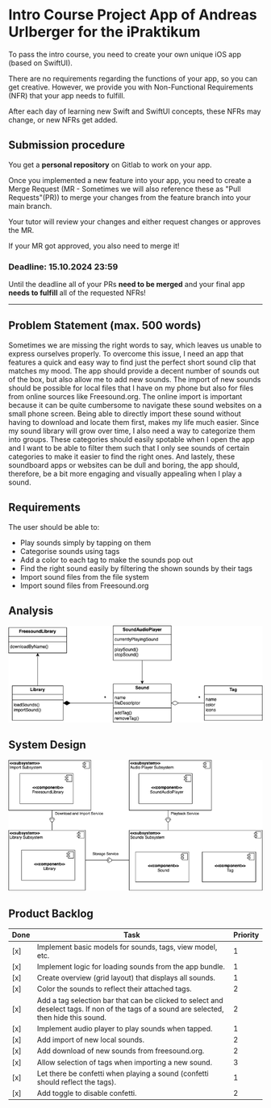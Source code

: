 # Intro Course Project App of Andreas Urlberger for the iPraktikum

To pass the intro course, you need to create your own unique iOS app (based on SwiftUI).

There are no requirements regarding the functions of your app, so you can get creative.
However, we provide you with Non-Functional Requirements (NFR) that your app needs to fulfill.

After each day of learning new Swift and SwiftUI concepts, these NFRs may change, or new NFRs get added.

## Submission procedure

You get a **personal repository** on Gitlab to work on your app.

Once you implemented a new feature into your app, you need to create a Merge Request (MR - Sometimes we will also reference these as "Pull Requests"(PR)) to merge your changes from the feature branch into your main branch.

Your tutor will review your changes and either request changes or approves the MR.

If your MR got approved, you also need to merge it!

### Deadline: **15.10.2024 23:59**

Until the deadline all of your PRs **need to be merged** and your final app **needs to fulfill** all of the requested NFRs!

---

## Problem Statement (max. 500 words)
Sometimes we are missing the right words to say, which leaves us unable to express ourselves properly. To overcome this issue, I need an app that features a quick and easy way to find just the perfect short sound clip that matches my mood.
The app should provide a decent number of sounds out of the box, but also allow me to add new sounds. The import of new sounds should be possible for local files that I have on my phone but also for files from online sources like Freesound.org. The online import is important because it can be quite cumbersome to navigate these sound websites on a small phone screen. Being able to directly import these sound without having to download and locate them first, makes my life much easier.
Since my sound library will grow over time, I also need a way to categorize them into groups. These categories should easily spotable when I open the app and I want to be able to filter them such that I only see sounds of certain categories to make it easier to find the right ones.
And lastely, these soundboard apps or websites can be dull and boring, the app should, therefore, be a bit more engaging and visually appealing when I play a sound.

## Requirements

The user should be able to:
- Play sounds simply by tapping on them
- Categorise sounds using tags
- Add a color to each tag to make the sounds pop out
- Find the right sound easily by filtering the shown sounds by their tags
- Import sound files from the file system
- Import sound files from Freesound.org

## Analysis

![Analysis Object Model](./img/AnalysisObjectModel.png)

## System Design
![System Design](./img/SubsystemDecomposition.png)

## Product Backlog

| Done | Task | Priority |
| ------ | ------ | -------- |
| [x] | Implement basic models for sounds, tags, view model, etc. | 1 |
| [x] | Implement logic for loading sounds from the app bundle. | 1 |
| [x] | Create overview (grid layout) that displays all sounds. | 1 |
| [x] | Color the sounds to reflect their attached tags. | 2 |
| [x] | Add a tag selection bar that can be clicked to select and deselect tags. If non of the tags of a sound are selected, then hide this sound. | 2 |
| [x] | Implement audio player to play sounds when tapped. | 1 |
| [x] | Add import of new local sounds. | 2 |
| [x] | Add download of new sounds from freesound.org. | 2 |
| [x] | Allow selection of tags when importing a new sound. | 3 |
| [x] | Let there be confetti when playing a sound (confetti should reflect the tags). | 1 |
| [x] | Add toggle to disable confetti. | 2 |